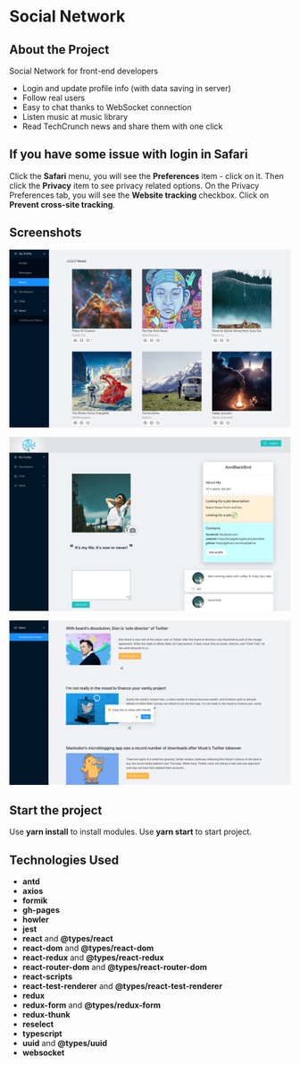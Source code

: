 # Social Network

## About the Project
Social Network for front-end developers
- Login and update profile info (with data saving in server)
- Follow real users
- Easy to chat thanks to WebSocket connection 
- Listen music at music library
- Read TechCrunch news and share them with one click

## If you have some issue with login in Safari
Click the **Safari** menu, you will see the **Preferences** item - click on it. Then click the **Privacy** item to see privacy related options.
On the Privacy Preferences tab, you will see the **Website tracking** checkbox. Click on **Prevent cross-site tracking**.

## Screenshots
![Project screenshot](/src/assets/images/screenshots/Screenshot-music.png)

![Project screenshot](/src/assets/images/screenshots/Screenshot-profile.png)

![Project screenshot](/src/assets/images/screenshots/Screenshot-news.png)

## Start the project
Use **yarn install** to install modules.
Use **yarn start** to start project.

## Technologies Used

- **antd** 
- **axios**
- **formik**
- **gh-pages**
- **howler**
- **jest**
- **react** and **@types/react**
- **react-dom** and **@types/react-dom**
- **react-redux** and **@types/react-redux**
- **react-router-dom** and **@types/react-router-dom**
- **react-scripts** 
- **react-test-renderer** and **@types/react-test-renderer**
- **redux**
- **redux-form** and **@types/redux-form**
- **redux-thunk**
- **reselect**
- **typescript** 
- **uuid** and **@types/uuid**
- **websocket**
